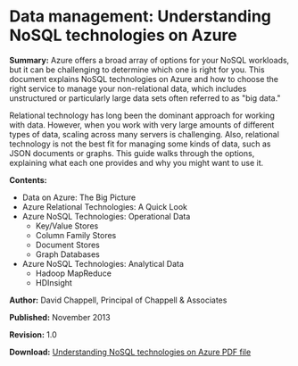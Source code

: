 <properties urlDisplayName="Understand NoSQL technologies" pageTitle="Understanding NoSQL Technologies on Azure | Azure" metaKeywords="" description="Learn how NoSQL technologies on HDInsight can help you manage data not suited to relational databases, such as big data sets and JSON documents or graphs." umbracoNaviHide="0" disqusComments="1" editor="cgronlun" manager="paulettm" services="storage,hdinsight" documentationCenter="" title="Data management: Understanding NoSQL technologies on Azure" authors="dchappell" />

<tags ms.service="hdinsight" ms.workload="big-data" ms.tgt_pltfrm="na" ms.devlang="na" ms.topic="article" ms.date="01/01/1900" ms.author="dchappell" />

# Data management: Understanding NoSQL technologies on Azure

**Summary:** Azure offers a broad array of options for your NoSQL workloads, but it can be challenging to determine which one is right for you.  This document explains NoSQL technologies on Azure and how to choose the right service to manage your non-relational data, which includes unstructured or particularly large data sets often referred to as "big data." 

Relational technology has long been the dominant approach for working with data. However, when you work with very large amounts of different types of data, scaling across many servers is challenging. Also, relational technology is not the best fit for managing some kinds of data, such as JSON documents or graphs. This guide walks through the options, explaining what each one provides and why you might want to use it.

**Contents:**

* Data on Azure: The Big Picture	
* Azure Relational Technologies: A Quick Look	
* Azure NoSQL Technologies: Operational Data	
	* Key/Value Stores	
	* Column Family Stores	
	* Document Stores	
	* Graph Databases	
* Azure NoSQL Technologies: Analytical Data	
	* Hadoop MapReduce	
	* HDInsight	

**Author:** David Chappell, Principal of Chappell & Associates

**Published:** November 2013

**Revision:** 1.0

**Download:** <a href="http://go.microsoft.com/fwlink/p/?LinkId=330292" target="_blank">Understanding NoSQL technologies on Azure PDF file</a>

